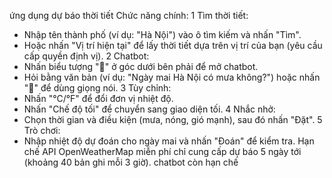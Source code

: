 ứng dụng dự báo thời tiết
Chức năng chính: 
1 Tìm thời tiết:
- Nhập tên thành phố (ví dụ: "Hà Nội") vào ô tìm kiếm và nhấn "Tìm".
- Hoặc nhấn "Vị trí hiện tại" để lấy thời tiết dựa trên vị trí của bạn (yêu cầu cấp quyền định vị).
2 Chatbot:
- Nhấn biểu tượng "💬" ở góc dưới bên phải để mở chatbot.
- Hỏi bằng văn bản (ví dụ: "Ngày mai Hà Nội có mưa không?") hoặc nhấn "🎤" để dùng giọng nói.
3 Tùy chỉnh:
- Nhấn "°C/°F" để đổi đơn vị nhiệt độ.
- Nhấn "Chế độ tối" để chuyển sang giao diện tối.
4 Nhắc nhở:
- Chọn thời gian và điều kiện (mưa, nóng, gió mạnh), sau đó nhấn "Đặt".
5 Trò chơi:
- Nhập nhiệt độ dự đoán cho ngày mai và nhấn "Đoán" để kiểm tra.
Hạn chế
API OpenWeatherMap miễn phí chỉ cung cấp dự báo 5 ngày tới (khoảng 40 bản ghi mỗi 3 giờ).
chatbot còn hạn chế

